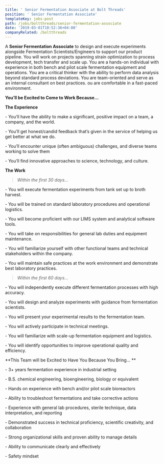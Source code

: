 ```yaml
---
title: ' Senior Fermentation Associate at Bolt Threads'
position: ' Senior Fermentation Associate'
templateKey: jobs-post
path: /jobs/boltthreads/senior-fermentation-associate
date: '2019-03-01T10:52:36+04:00'
companyRelated: /boltthreads
---
```

A **Senior Fermentation Associate** to design and execute experiments alongside Fermentation Scientists/Engineers to support our product pipeline.  You will work on projects spanning strain optimization to process development, tech transfer and scale up.  You are a hands-on individual with experience in both bench and pilot scale fermentation equipment and operations.  You are a critical thinker with the ability to perform data analysis beyond standard process deviations.  You are team-oriented and serve as an internal consultant on best practices.  ou are comfortable in a fast-paced environment.

**You’ll be Excited to Come to Work Because…**

**The Experience**

\- You’ll have the ability to make a significant, positive impact on a team, a company, and the world.

\- You’ll get honest/candid feedback that’s given in the service of helping us get better at what we do.

\- You’ll encounter unique (often ambiguous) challenges, and diverse teams working to solve them

\- You’ll find innovative approaches to science, technology, and culture. 



**The Work**

> _Within the first 30 days…_

\- You will execute fermentation experiments from tank set up to broth harvest.

\- You will be trained on standard laboratory procedures and operational logistics.

\- You will become proficient with our LIMS system and analytical software tools.

\- You will take on responsibilities for general lab duties and equipment maintenance.

\- You will familiarize yourself with other functional teams and technical stakeholders within the company.

\- You will maintain safe practices at the work environment and demonstrate best laboratory practices.



> _Within the first 60 days…_

\- You will independently execute different fermentation processes with high accuracy.

\- You will design and analyze experiments with guidance from fermentation scientists.

\- You will present your experimental results to the fermentation team.

\- You will actively participate in technical meetings.

\- You will familiarize with scale-up fermentation equipment and logistics.

\- You will identify opportunities to improve operational quality and efficiency.



**This Team will be Excited to Have You Because You Bring... **

\- 3+ years fermentation experience in industrial setting

\- B.S. chemical engineering, bioengineering, biology or equivalent

\- Hands on experience with bench and/or pilot scale bioreactors

\- Ability to troubleshoot fermentations and take corrective actions

\- Experience with general lab procedures, sterile technique, data interpretation, and reporting

\- Demonstrated success in technical proficiency, scientific creativity, and collaboration

\- Strong organizational skills and proven ability to manage details

\- Ability to communicate clearly and effectively

\- Safety mindset
